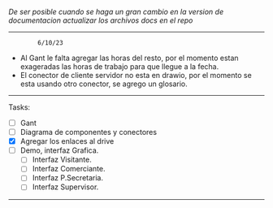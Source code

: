 *De ser posible cuando se haga un gran cambio en la version de documentacion actualizar los archivos docs en el repo*

----------------------------------------------------------
			6/10/23				
- Al Gant le falta agregar las horas del resto, por el momento estan exageradas las horas de trabajo para que llegue a la fecha.  
- El conector de cliente servidor no esta en drawio, por el momento se esta usando otro conector, se agrego un glosario.
------------------------------------------------------------

Tasks:

- [ ] Gant
- [ ] Diagrama de componentes y conectores
- [x] Agregar los enlaces al drive
- [ ] Demo, interfaz Grafica.
	- [ ] Interfaz Visitante.
	- [ ] Interfaz Comerciante.
	- [ ] Interfaz P.Secretaria.
	- [ ] Interfaz Supervisor.

------------------------------------------------------------

